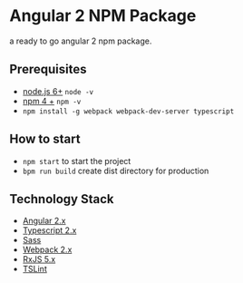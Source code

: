 # Angular 2 NPM Package

a ready to go angular 2 npm package.

## Prerequisites 
- [node.js 6+](https://nodejs.org/en/)  `node -v`
- [npm 4 +](https://www.npmjs.com/) `npm -v`
- `npm install -g webpack webpack-dev-server typescript`

 ##  How to start
 - `npm start` to start the project
 - `bpm run build` create dist directory for production

 ## Technology Stack
 - [Angular 2.x](https://angular.io/)
 - [Typescript 2.x](https://www.typescriptlang.org/)
 - [Sass](http://sass-lang.com/)
 - [Webpack 2.x](https://webpack.js.org/)
 - [RxJS 5.x](http://reactivex.io/rxjs/)
 - [TSLint](https://palantir.github.io/tslint/)